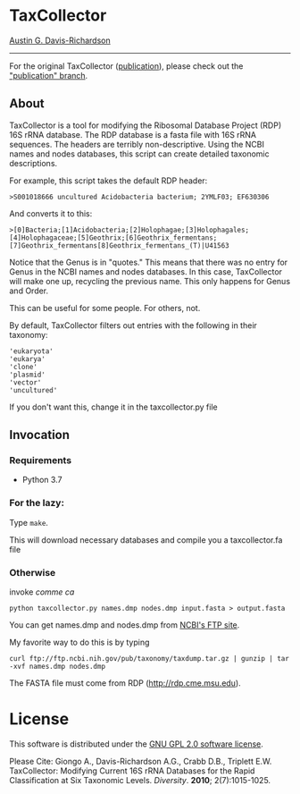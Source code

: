 # TaxCollector

[Austin G. Davis-Richardson](mailto:harekrishna@gmail.com)

---

For the original TaxCollector ([publication](http://www.mdpi.com/1424-2818/2/7/1015/)), please
check out the ["publication" branch](http://github.com/audy/taxcollector/tree/publication).

## About

TaxCollector is a tool for modifying the Ribosomal Database Project (RDP) 16S
rRNA database. The RDP database is a fasta file with 16S rRNA sequences. The
headers are terribly non-descriptive. Using the NCBI names and nodes databases,
this script can create detailed taxonomic descriptions.

For example, this script takes the default RDP header:

    >S001018666 uncultured Acidobacteria bacterium; 2YMLF03; EF630306

And converts it to this:

    >[0]Bacteria;[1]Acidobacteria;[2]Holophagae;[3]Holophagales;[4]Holophagaceae;[5]Geothrix;[6]Geothrix_fermentans;[7]Geothrix_fermentans[8]Geothrix_fermentans_(T)|U41563

Notice that the Genus is in "quotes." This means that there was no entry for
Genus in the NCBI names and nodes databases. In this case, TaxCollector will
make one up, recycling the previous name. This only happens for Genus and
Order.

This can be useful for some people. For others, not.

By default, TaxCollector filters out entries with the following in their
taxonomy:

    'eukaryota'
    'eukarya'
    'clone'
    'plasmid'
    'vector'
    'uncultured'

If you don't want this, change it in the taxcollector.py file

## Invocation

### Requirements

- Python 3.7

### For the lazy:

Type `make`.

This will download necessary databases and compile you a taxcollector.fa file

### Otherwise

invoke _comme ca_

    python taxcollector.py names.dmp nodes.dmp input.fasta > output.fasta

You can get names.dmp and nodes.dmp from [NCBI's FTP site](ftp://ftp.ncbi.nih.gov/taxdump.tar.gz).

My favorite way to do this is by typing

    curl ftp://ftp.ncbi.nih.gov/pub/taxonomy/taxdump.tar.gz | gunzip | tar -xvf names.dmp nodes.dmp

The FASTA file must come from RDP (http://rdp.cme.msu.edu).

# License

This software is distributed under the [GNU GPL 2.0 software license](http://www.gnu.org/licenses/gpl.html).

Please Cite: Giongo A., Davis-Richardson A.G., Crabb D.B., Triplett E.W.
TaxCollector: Modifying Current 16S rRNA Databases for the Rapid Classification
at Six Taxonomic Levels. *Diversity*. __2010__; 2(7):1015-1025.

